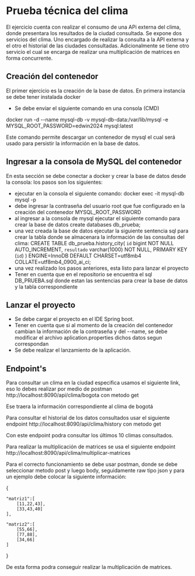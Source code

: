 # Prueba técnica del clima

El ejercicio cuenta con realizar el consumo de una APi externa del clima, donde presentara los resultados de la ciudad consultada. Se expone dos servicios del clima. Uno encargado de realizar la consulta a la API externa y el otro el historial de las ciudades consultadas. Adicionalmente se tiene otro servicio el cual se encarga de realizar una multiplicación de matrices en forma concurrente.

## Creación del contenedor
El primer ejercicio es la creación de la base de datos.
En primera instancia se debe tener instalada docker

- Se debe enviar el siguiente comando en una consola (CMD)

docker run -d --name mysql-db -v mysql-db-data:/var/lib/mysql -e MYSQL_ROOT_PASSWORD=edwin2024 mysql:latest

Este comando permite descargar un contenedor de mysql el cual será usado para persistir la información en la base de datos.

## Ingresar a la consola de MySQL del contenedor

En esta sección se debe conectar a docker y crear la base de datos desde la consola: los pasos son los siguientes:
- ejecutar en la consola el siguiente comando: docker exec -it mysql-db mysql -p
- debe ingresar la contraseña del usuario root que fue configurado en la creación del contenedor MYSQL_ROOT_PASSWORD 
- al ingresar a la consola de mysql ejecutar el siguiente comando para crear la base de datos
	create databases db_prueba;
- una vez creada la base de datos ejecutar la siguiente sentencia sql para crear la tabla donde se almacenara la información de las consultas del clima:
	CREATE TABLE db_prueba.history_city(
	`id` bigint NOT NULL AUTO_INCREMENT,
	`resultado` varchar(1000) NOT NULL,
	PRIMARY KEY (`id`)
	) ENGINE=InnoDB DEFAULT CHARSET=utf8mb4 COLLATE=utf8mb4_0900_ai_ci;
- una vez realizado los pasos anteriores, esta listo para lanzar el proyecto
- Tener en cuenta que en el repositorio se encuentra el sql DB_PRUEBA.sql donde estan las sentencias para crear la base de datos y la tabla correspondiente
## Lanzar el proyecto

- Se debe cargar el proyecto en el IDE Spring boot.
- Tener en cuenta que si al momento de la creación del contenedor cambian la información de la contraseña y del --name, se debe modificar el archivo aplication.properties dichos datos segun correspondan
- Se debe realizar el lanzamiento de la aplicación. 

## Endpoint's

Para consultar un clima en la ciudad especifica usamos el siguiente link, eso lo debes realizar por medio de postman http://localhost:8090/api/clima/bogota con metodo get

Ese traera la información correspondiente al clima de bogotá

Para consultar el historial de los datos consultados usar el siguiente endpoint http://localhost:8090/api/clima/history con metodo get

Con este endpoint podra consultar los últimos 10 climas consultados.

Para realizar la multiplicación de matrices se usa el siguiente endpoint http://localhost:8090/api/clima/multiplicar-matrices

Para el correcto funcionamiento se debe usar postman, donde se debe seleccionar metodo post y luego body, seguidamente raw tipo json y para un ejemplo debe colocar la siguiente información:

{
    
    "matriz1":[
        [11,22,43],
        [33,43,40]
    ],

    "matriz2":[
        [55,66],
        [77,88],
        [34,66]
    ]
}

De esta forma podra conseguir realizar la multiplicación de matrices.
